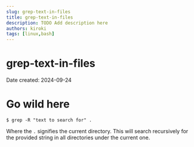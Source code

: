 ```yaml
---
slug: grep-text-in-files
title: grep-text-in-files
description: TODO Add description here
authors: kiroki
tags: [linux,bash]
---
```


# grep-text-in-files

Date created: 2024-09-24

# Go wild here
```shell-session
$ grep -R "text to search for" .
```

Where the `.` signifies the current directory. This will search recursively for
the provided string in all directories under the current one.
